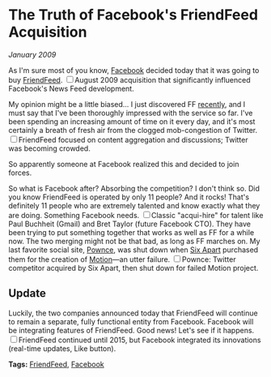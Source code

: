 # The Truth of Facebook's FriendFeed Acquisition
*January 2009*

As I'm sure most of you know, [Facebook](http://facebook.com) decided today that it was going to buy [FriendFeed](http://friendfeed.com/kennethreitz). <label for="sn-acquisition" class="margin-toggle sidenote-number"></label><input type="checkbox" id="sn-acquisition" class="margin-toggle"/><span class="sidenote">August 2009 acquisition that significantly influenced Facebook's News Feed development.</span>

My opinion might be a little biased... I just discovered FF [recently](http://kennethreitz.com/blog/friendfeed-is-awesome/), and I must say that I've been thoroughly impressed with the service so far. I've been spending an increasing amount of time on it every day, and it's most certainly a breath of fresh air from the clogged mob-congestion of Twitter. <label for="sn-comparison" class="margin-toggle sidenote-number"></label><input type="checkbox" id="sn-comparison" class="margin-toggle"/><span class="sidenote">FriendFeed focused on content aggregation and discussions; Twitter was becoming crowded.</span>

So apparently someone at Facebook realized this and decided to join forces.

So what is Facebook after? Absorbing the competition? I don't think so. Did you know FriendFeed is operated by only 11 people? And it rocks! That's definitely 11 people who are extremely talented and know exactly what they are doing. Something Facebook needs. <label for="sn-team-size" class="margin-toggle sidenote-number"></label><input type="checkbox" id="sn-team-size" class="margin-toggle"/><span class="sidenote">Classic "acqui-hire" for talent like Paul Buchheit (Gmail) and Bret Taylor (future Facebook CTO).</span> They have been trying to put something together that works as well as FF for a while now. The two merging might not be that bad, as long as FF marches on. My last favorite social site, [Pownce](http://pownce.com), was shut down when [Six Apart](http://sixapart.com) purchased them for the creation of [Motion](http://www.movabletype.com/motion/)—an utter failure. <label for="sn-pownce" class="margin-toggle sidenote-number"></label><input type="checkbox" id="sn-pownce" class="margin-toggle"/><span class="sidenote">Pownce: Twitter competitor acquired by Six Apart, then shut down for failed Motion project.</span>

## Update

Luckily, the two companies announced today that FriendFeed will continue to remain a separate, fully functional entity from Facebook. Facebook will be integrating features of FriendFeed. Good news! Let's see if it happens. <label for="sn-update" class="margin-toggle sidenote-number"></label><input type="checkbox" id="sn-update" class="margin-toggle"/><span class="sidenote">FriendFeed continued until 2015, but Facebook integrated its innovations (real-time updates, Like button).</span>

**Tags:** [FriendFeed](http://technorati.com/tag/FriendFeed), [Facebook](http://technorati.com/tag/Facebook)